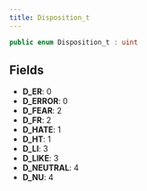```yaml
---
title: Disposition_t
---
```


```csharp
public enum Disposition_t : uint
```

## Fields

- **D_ER**: 0
- **D_ERROR**: 0
- **D_FEAR**: 2
- **D_FR**: 2
- **D_HATE**: 1
- **D_HT**: 1
- **D_LI**: 3
- **D_LIKE**: 3
- **D_NEUTRAL**: 4
- **D_NU**: 4

